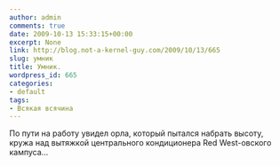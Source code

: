 ```yaml
---
author: admin
comments: true
date: 2009-10-13 15:33:15+00:00
excerpt: None
link: http://blog.not-a-kernel-guy.com/2009/10/13/665
slug: умник
title: Умник.
wordpress_id: 665
categories:
- default
tags:
- Всякая всячина
---
```


По пути на работу увидел орла, который пытался набрать высоту, кружа над вытяжкой центрального кондиционера Red West-овского кампуса…
